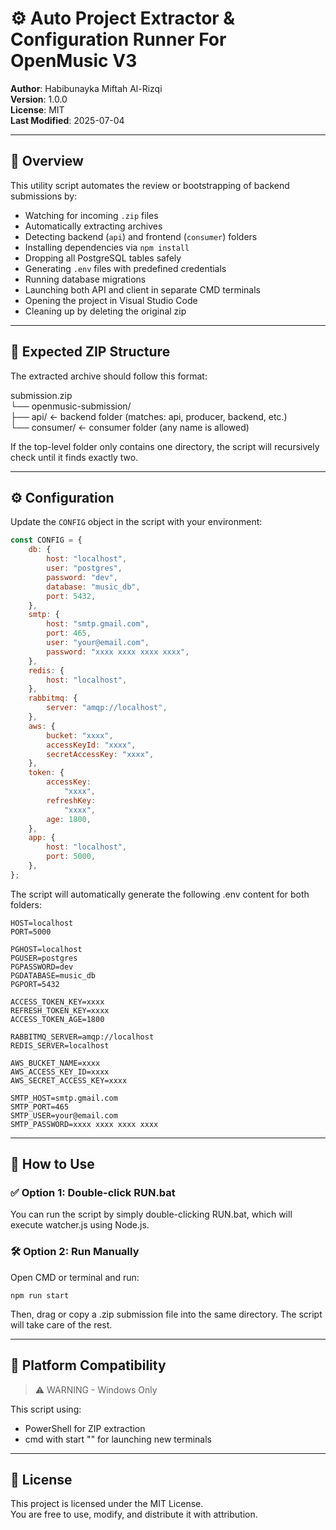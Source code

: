 # ⚙️ Auto Project Extractor & Configuration Runner For OpenMusic V3

**Author**: Habibunayka Miftah Al-Rizqi  
**Version**: 1.0.0  
**License**: MIT  
**Last Modified**: 2025-07-04  

---

## 📖 Overview

This utility script automates the review or bootstrapping of backend submissions by:

- Watching for incoming `.zip` files
- Automatically extracting archives
- Detecting backend (`api`) and frontend (`consumer`) folders
- Installing dependencies via `npm install`
- Dropping all PostgreSQL tables safely
- Generating `.env` files with predefined credentials
- Running database migrations
- Launching both API and client in separate CMD terminals
- Opening the project in Visual Studio Code
- Cleaning up by deleting the original zip

---

## 📂 Expected ZIP Structure

The extracted archive should follow this format:

submission.zip \
└── openmusic-submission/ \
├── api/ ← backend folder (matches: api, producer, backend, etc.) \
└── consumer/ ← consumer folder (any name is allowed) 


If the top-level folder only contains one directory, the script will recursively check until it finds exactly two.

---

## ⚙️ Configuration

Update the `CONFIG` object in the script with your environment:

```js
const CONFIG = {
    db: {
        host: "localhost",
        user: "postgres",
        password: "dev",
        database: "music_db",
        port: 5432,
    },
    smtp: {
        host: "smtp.gmail.com",
        port: 465,
        user: "your@email.com",
        password: "xxxx xxxx xxxx xxxx",
    },
    redis: {
        host: "localhost",
    },
    rabbitmq: {
        server: "amqp://localhost",
    },
    aws: {
        bucket: "xxxx",
        accessKeyId: "xxxx",
        secretAccessKey: "xxxx",
    },
    token: {
        accessKey:
            "xxxx",
        refreshKey:
            "xxxx",
        age: 1800,
    },
    app: {
        host: "localhost",
        port: 5000,
    },
};
```

The script will automatically generate the following .env content for both folders:

```
HOST=localhost
PORT=5000

PGHOST=localhost
PGUSER=postgres
PGPASSWORD=dev
PGDATABASE=music_db
PGPORT=5432

ACCESS_TOKEN_KEY=xxxx
REFRESH_TOKEN_KEY=xxxx
ACCESS_TOKEN_AGE=1800

RABBITMQ_SERVER=amqp://localhost
REDIS_SERVER=localhost

AWS_BUCKET_NAME=xxxx
AWS_ACCESS_KEY_ID=xxxx
AWS_SECRET_ACCESS_KEY=xxxx

SMTP_HOST=smtp.gmail.com
SMTP_PORT=465
SMTP_USER=your@email.com
SMTP_PASSWORD=xxxx xxxx xxxx xxxx
```

---

## 🚀 How to Use

### ✅ Option 1: Double-click RUN.bat

You can run the script by simply double-clicking RUN.bat, which will execute watcher.js using Node.js.

### 🛠️ Option 2: Run Manually

Open CMD or terminal and run:

```
npm run start
```

Then, drag or copy a .zip submission file into the same directory.
The script will take care of the rest.

---

## 💬 Platform Compatibility

> ⚠️ WARNING - Windows Only

This script using:
- PowerShell for ZIP extraction
- cmd with start "" for launching new terminals

---

## 📜 License

This project is licensed under the MIT License. \
You are free to use, modify, and distribute it with attribution.
